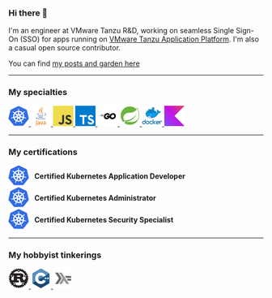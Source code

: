 ### Hi there 👋

I'm an engineer at VMware Tanzu R&D, working on seamless Single Sign-On (SSO) for apps running
on [VMware Tanzu Application Platform](https://tanzu.vmware.com/application-platform). I'm also a casual open source
contributor.

You can find [my posts and garden here](https://www.dmitriydubson.com)

---

### My specialties

<div id="specialties">
  <a href="https://github.com/topics/kubernetes">
  	<img alt="Kubernetes" width="40px" src="https://raw.githubusercontent.com/github/explore/01ea2a586e5da744792d0ccfce2f68b861f29301/topics/kubernetes/kubernetes.png" />
  </a>
  <a href="https://github.com/topics/java">
  	<img alt="Java" width="40px" src="https://raw.githubusercontent.com/github/explore/5b3600551e122a3277c2c5368af2ad5725ffa9a1/topics/java/java.png" />
  </a>
   <a href="https://github.com/topics/javascript">
    <img alt="Javascript" width="40px" src="https://raw.githubusercontent.com/github/explore/80688e429a7d4ef2fca1e82350fe8e3517d3494d/topics/javascript/javascript.png" />
  </a>
  <a href="https://github.com/topics/typescript">
	<img alt="Typescript" width="40px" src="https://raw.githubusercontent.com/github/explore/80688e429a7d4ef2fca1e82350fe8e3517d3494d/topics/typescript/typescript.png" />
  </a>
  <a href="https://github.com/topics/go">
  	<img alt="Go Lang" width="40px" src="https://raw.githubusercontent.com/github/explore/80688e429a7d4ef2fca1e82350fe8e3517d3494d/topics/go/go.png" />
  </a>
  <a href="https://github.com/topics/spring-boot">
	<img alt="Spring Boot" width="40px" src="https://raw.githubusercontent.com/github/explore/80688e429a7d4ef2fca1e82350fe8e3517d3494d/topics/spring-boot/spring-boot.png" />
  </a>
  <a href="https://github.com/topics/docker">
  	<img alt="Docker" width="40px" src="https://raw.githubusercontent.com/github/explore/80688e429a7d4ef2fca1e82350fe8e3517d3494d/topics/docker/docker.png" />
  </a>
   <a href="https://github.com/topics/kotlin">
    <img alt="Kotlin" width="40px" src="https://raw.githubusercontent.com/github/explore/4479d2a2c854198cb00160f8593519c14dc3b905/topics/kotlin/kotlin.png" />
  </a>
</div>

---

### My certifications

<div style="display: flex; flex-direction: column" id="certifications">
	<div style="display: flex; align-items: center;">
        <div style="margin-right: .8em">
            <a href="https://www.credly.com/badges/17469638-a970-4434-a082-f93cd6a5ea1f">
            <img alt="CKAD" width=40px" src="https://raw.githubusercontent.com/github/explore/01ea2a586e5da744792d0ccfce2f68b861f29301/topics/kubernetes/kubernetes.png" />
            </a>
        </div>
        <div>
            <strong>Certified Kubernetes Application Developer</strong>
        </div>
	</div>
	<div style="display: flex; align-items: center">
        <div style="margin-right: .8em">
            <a href="https://www.credly.com/badges/8f830f24-aa86-4b9f-82cc-a686bb3a15fc">
            <img alt="CKA" width=40px" src="https://raw.githubusercontent.com/github/explore/01ea2a586e5da744792d0ccfce2f68b861f29301/topics/kubernetes/kubernetes.png" />
            </a>
        </div>
        <div>
            <strong>Certified Kubernetes Administrator</strong>
        </div>
	</div>
	<div style="display: flex; align-items: center">
        <div style="margin-right: .8em">
            <a href="https://www.credly.com/badges/c2d4074b-0869-44c1-a33f-706db0753168">
            <img alt="CKS" width=40px" src="https://raw.githubusercontent.com/github/explore/01ea2a586e5da744792d0ccfce2f68b861f29301/topics/kubernetes/kubernetes.png" />
            </a>
        </div>
        <div>
		    <strong>Certified Kubernetes Security Specialist</strong>
        </div>
	</div>
</div>

---

### My hobbyist tinkerings

<div id="hobbies">
    <a href="https://github.com/topics/rust">
        <img alt="Rust" width="40px" src="https://raw.githubusercontent.com/github/explore/80688e429a7d4ef2fca1e82350fe8e3517d3494d/topics/rust/rust.png" />
    </a>
    <a href="https://github.com/topics/cpp">
        <img alt="C++" width="40px" src="https://raw.githubusercontent.com/github/explore/80688e429a7d4ef2fca1e82350fe8e3517d3494d/topics/cpp/cpp.png" />
    </a>
    <a href="https://github.com/topics/haskell">
        <img alt="Haskell" width="40px" src="https://raw.githubusercontent.com/github/explore/80688e429a7d4ef2fca1e82350fe8e3517d3494d/topics/haskell/haskell.png" />
    </a>
</div>
